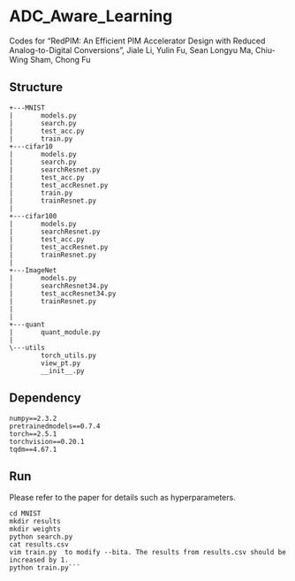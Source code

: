 # ADC_Aware_Learning

Codes for “RedPIM: An Efficient PIM Accelerator Design with Reduced Analog-to-Digital Conversions”, Jiale Li, Yulin Fu, Sean Longyu Ma, Chiu-Wing Sham, Chong Fu 


## Structure
```
+---MNIST
|       models.py
|       search.py
|       test_acc.py
|       train.py
+---cifar10
|       models.py
|       search.py
|       searchResnet.py
|       test_acc.py
|       test_accResnet.py
|       train.py
|       trainResnet.py
|
+---cifar100
|       models.py
|       searchResnet.py
|       test_acc.py
|       test_accResnet.py
|       trainResnet.py
|
+---ImageNet
|       models.py
|       searchResnet34.py
|       test_accResnet34.py
|       trainResnet.py
|
|
+---quant
|       quant_module.py
|
\---utils
        torch_utils.py
        view_pt.py
        __init__.py
```

## Dependency
```
numpy==2.3.2
pretrainedmodels==0.7.4
torch==2.5.1
torchvision==0.20.1
tqdm==4.67.1
```

## Run

Please refer to the paper for details such as hyperparameters.

```
cd MNIST
mkdir results
mkdir weights
python search.py
cat results.csv
vim train.py  to modify --bita. The results from results.csv should be increased by 1.
python train.py```
